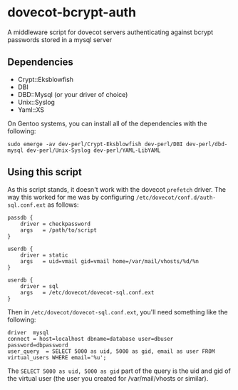 # dovecot-bcrypt-auth
A middleware script for dovecot servers authenticating against bcrypt passwords stored in a mysql server

## Dependencies
 - Crypt::Eksblowfish
 - DBI
 - DBD::Mysql (or your driver of choice)
 - Unix::Syslog
 - Yaml::XS
 
On Gentoo systems, you can install all of the dependencies with the following:

```
sudo emerge -av dev-perl/Crypt-Eksblowfish dev-perl/DBI dev-perl/dbd-mysql dev-perl/Unix-Syslog dev-perl/YAML-LibYAML
```
## Using this script
As this script stands, it doesn't work with the dovecot `prefetch` driver. The way this worked for me was by
configuring `/etc/dovecot/conf.d/auth-sql.conf.ext` as follows:

```
passdb {
    driver = checkpassword
    args   = /path/to/script
}

userdb {
    driver = static
    args   = uid=vmail gid=vmail home=/var/mail/vhosts/%d/%n
}

userdb {
    driver = sql
    args   = /etc/dovecot/dovecot-sql.conf.ext
}
```

Then in `/etc/dovecot/dovecot-sql.conf.ext`, you'll need something like the following:

```
driver  mysql
connect = host=localhost dbname=database user=dbuser password=dbpassword
user_query  = SELECT 5000 as uid, 5000 as gid, email as user FROM virtual_users WHERE email='%u';
```

The `SELECT 5000 as uid, 5000 as gid` part of the query is the uid and gid of the virtual user (the user you
created for /var/mail/vhosts or similar).
